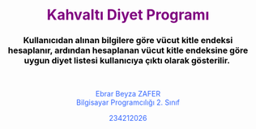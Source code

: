 <h1 style="text-align: center;"><span style="color: #800080;">Kahvaltı Diyet Programı</span></h1>
<h3 style="text-align: center;"><span style="color: #000000;">Kullanıcıdan alınan bilgilere g&ouml;re v&uuml;cut kitle endeksi hesaplanır, ardından hesaplanan v&uuml;cut kitle endeksine g&ouml;re uygun diyet listesi kullanıcıya &ccedil;ıktı olarak g&ouml;sterilir.&nbsp;</span></h3>
<p>&nbsp;</p>
<p style="text-align: center;"><span style="color: #3366ff;">Ebrar Beyza ZAFER<br />Bilgisayar Programcılığı 2. Sınıf</span></p>
<p style="text-align: center;"><span style="color: #3366ff;">234212026</span></p>
